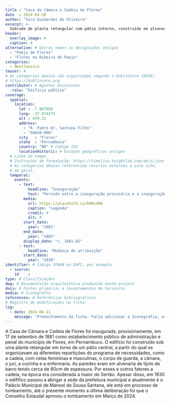 ```yaml
---
title : "Casa de Câmara e Cadeia de Flores"
date  : 2024-04-30
author: "Sara Guimarães de Oliveira" 
excerpt: >- 
  Sobrado de planta retangular com pátio interno, construído em alvenaria de tijolo de barro, que abrigou a Casa de Câmara e Cadeia entre 1881 e 1930
header:
  overlay_image: #
  caption: #
alternative: # Outros nomes ou designações antigas
  - "Paeju de Flores"
  - "Flores na Ribeira do Paeju"
categories:
  - Neoclássico
teaser: #
# As categorias abaixo são organizadas segundo o DublinCore (DCMI).
# https://dublincore.org
contributor: # Agentes envolvidos
  -role: "Edifício público"
coverage:
  spatial:
    location:
      lat : -7.867050
      long: -37.974273
      alt : 479.31
      address:
        - "R. Padre Dr. Santana Filho"
        - "56850-000"
      city   : "Flores"
      state  : "Pernambuco"
      country: "BR" # Código ISO
      locationHistoric: # Escopos geográficos antigos
  # Linha do tempo
  # Instruções de formatação: https://timeline.knightlab.com/docs/json-format.html
  # As categorias abaixo referenciam recursos externos a este site,
  # em geral.
  temporal:
    events:
      - text:
          headline: "Inauguração"
          text: "Período entre a inauguração provisória e a inauguração efetiva"
        media:
          url: https://placehold.co/600x400
          caption: "Legenda"
          credit: #
          alt: #
        start_date:
          year: "1881"
        end_date:
          year: "1882"
        display_date: "c. 1881-82"
      - text:
          headline: "Mudança de atribuição"
        start_date:
          year: "1930"
identifier: # Código IPHAN ou DGPC, por exemplo
  - source: 
    id    :
type: # Classificações
dwg: # Documentação arquitetônica produzida neste projeto
docs: # Fontes primárias e levantamentos de terceiros
media: # Iconografia
references: # Referências bibliográficas
# Registro de modificações na ficha:
log:
  - date: 2024-04-11
    message: "Preenchimento da ficha. Falta adicionar a Iconografia, os DWGs e Docs"
---
```


A Casa de Câmara e Cadeia de Flores foi inaugurada, provisóriamente, em  17 de setembro de 1881 como estabelecimento público de administração e penal do município de Flores, em Pernambuco. O edifício foi construído sob uma planta retangular em torno de um pátio central, a partir do qual se organizavam as diferentes repartições do programa de necessidades, como a cadeia, com celas femininas e masculinas, o corpo de guarda, a câmara, o juri, a cozinha e a enfermaria. As paredes eram em alvenaria de tijolo de barro tendo cerca de 80cm de espessura. Por esses e outros fatores a cadeia, na época era considerada a maior do Sertão. Apesar disso, em 1930 o edifífico passou a abrigar a sede da prefeitura municipal e atualmente é o Palácio Municipal de Manoel de Sousa Santana, ele está em processo de tombamento, até o presente momento a última deliberação foi que o Conselho Estaudal aprovou o tombamento em Março de 2024.

